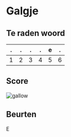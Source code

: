 # Galgje

## Te raden woord

| .   | .   | .   | .   | e   | .   |
| --- | --- | --- | --- | --- | --- |
| 1   | 2   | 3   | 4   | 5   | 6   |

## Score

![gallow](./images/1.png)

## Beurten

E
